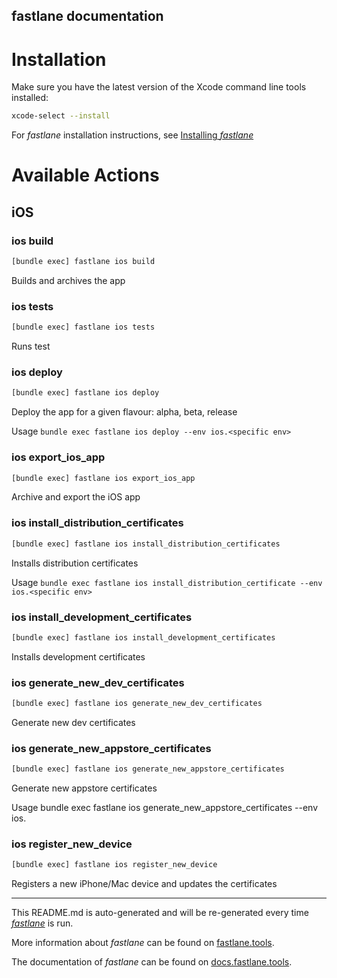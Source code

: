 fastlane documentation
----

# Installation

Make sure you have the latest version of the Xcode command line tools installed:

```sh
xcode-select --install
```

For _fastlane_ installation instructions, see [Installing _fastlane_](https://docs.fastlane.tools/#installing-fastlane)

# Available Actions

## iOS

### ios build

```sh
[bundle exec] fastlane ios build
```

Builds and archives the app

### ios tests

```sh
[bundle exec] fastlane ios tests
```

Runs test

### ios deploy

```sh
[bundle exec] fastlane ios deploy
```

Deploy the app for a given flavour: alpha, beta, release

Usage `bundle exec fastlane ios deploy --env ios.<specific env>`

### ios export_ios_app

```sh
[bundle exec] fastlane ios export_ios_app
```

Archive and export the iOS app

### ios install_distribution_certificates

```sh
[bundle exec] fastlane ios install_distribution_certificates
```

Installs distribution certificates

Usage `bundle exec fastlane ios install_distribution_certificate --env ios.<specific env>`

### ios install_development_certificates

```sh
[bundle exec] fastlane ios install_development_certificates
```

Installs development certificates

### ios generate_new_dev_certificates

```sh
[bundle exec] fastlane ios generate_new_dev_certificates
```

Generate new dev certificates

### ios generate_new_appstore_certificates

```sh
[bundle exec] fastlane ios generate_new_appstore_certificates
```

Generate new appstore certificates

Usage bundle exec fastlane ios generate_new_appstore_certificates --env ios.<specific env>

### ios register_new_device

```sh
[bundle exec] fastlane ios register_new_device
```

Registers a new iPhone/Mac device and updates the certificates

----

This README.md is auto-generated and will be re-generated every time [_fastlane_](https://fastlane.tools) is run.

More information about _fastlane_ can be found on [fastlane.tools](https://fastlane.tools).

The documentation of _fastlane_ can be found on [docs.fastlane.tools](https://docs.fastlane.tools).
